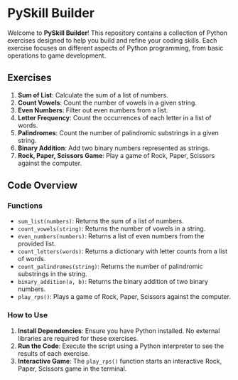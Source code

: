 # PySkill Builder

Welcome to **PySkill Builder**! This repository contains a collection of Python exercises designed to help you build and refine your coding skills. Each exercise focuses on different aspects of Python programming, from basic operations to game development.

## Exercises

1. **Sum of List**: Calculate the sum of a list of numbers.
2. **Count Vowels**: Count the number of vowels in a given string.
3. **Even Numbers**: Filter out even numbers from a list.
4. **Letter Frequency**: Count the occurrences of each letter in a list of words.
5. **Palindromes**: Count the number of palindromic substrings in a given string.
6. **Binary Addition**: Add two binary numbers represented as strings.
7. **Rock, Paper, Scissors Game**: Play a game of Rock, Paper, Scissors against the computer.

## Code Overview

### Functions

- `sum_list(numbers)`: Returns the sum of a list of numbers.
- `count_vowels(string)`: Returns the number of vowels in a string.
- `even_numbers(numbers)`: Returns a list of even numbers from the provided list.
- `count_letters(words)`: Returns a dictionary with letter counts from a list of words.
- `count_palindromes(string)`: Returns the number of palindromic substrings in the string.
- `binary_addition(a, b)`: Returns the binary addition of two binary numbers.
- `play_rps()`: Plays a game of Rock, Paper, Scissors against the computer.

### How to Use

1. **Install Dependencies**: Ensure you have Python installed. No external libraries are required for these exercises.
2. **Run the Code**: Execute the script using a Python interpreter to see the results of each exercise.
3. **Interactive Game**: The `play_rps()` function starts an interactive Rock, Paper, Scissors game in the terminal.


